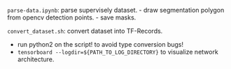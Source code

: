 `parse-data.ipynb`: parse supervisely dataset.
    - draw segmentation polygon from opencv detection points. 
    - save masks. 

`convert_dataset.sh`: convert dataset into TF-Records. 

- run python2 on the script! to avoid type conversion bugs!
- `tensorboard --logdir=${PATH_TO_LOG_DIRECTORY}` to visualize network architecture.